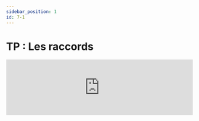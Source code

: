 ```yaml
---
sidebar_position: 1
id: 7-1
---
```

# TP : Les raccords

<iframe src="https://drive.google.com/file/d/1FhMm1Z3rsLSH3P64-g9vW3_XzJy5dAAq/preview" width="100%" style={{aspectRatio: "640/480"}} frameborder="0" allow="autoplay"></iframe>